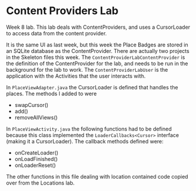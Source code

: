 Content Providers Lab 
=====================================

Week 8 lab. This lab deals with ContentProviders, and uses a CursorLoader to access data from the content provider.

It is the same UI as last week, but this week the Place Badges are stored in an SQLite database as the ContentProvider. There are actually two projects in the Skeleton files this week. The `ContentProviderLabContentProvider` is the definition of the ContentProvider for the lab, and needs to be run in the background for the lab to work. The `ContentProviderLabUser` is the application with the Activities that the user interacts with. 

In `PlaceViewAdapter.java` the CursorLoader is defined that handles the places. The methods I added to were
* swapCursor()
* add()
* removeAllViews()

In `PlaceViewActivity.java` the following functions had to be defined because this class implemented the `LoaderCallbacks<Cursor>` interface (making it a CursorLoader). The callback methods defined were:
* onCreateLoader()
* onLoadFinished()
* onLoaderReset()

The other functions in this file dealing with location contained code copied over from the Locations lab.
